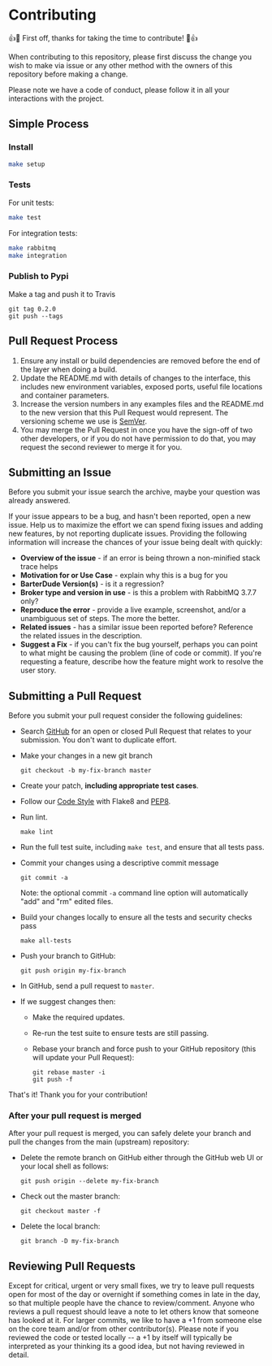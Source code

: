# Contributing

:+1::tada: First off, thanks for taking the time to contribute! :tada::+1:


When contributing to this repository, please first discuss the change you wish to make via issue or any other method with the owners of this repository before making a change. 

Please note we have a code of conduct, please follow it in all your interactions with the project.

## Simple Process

### Install

```bash
make setup
```

### Tests

For unit tests:

```bash
make test
```

For integration tests:

```bash
make rabbitmq
make integration
```


### Publish to Pypi

Make a tag and push it to Travis
```
git tag 0.2.0
git push --tags
```

## Pull Request Process

1. Ensure any install or build dependencies are removed before the end of the layer when doing a 
   build.
2. Update the README.md with details of changes to the interface, this includes new environment 
   variables, exposed ports, useful file locations and container parameters.
3. Increase the version numbers in any examples files and the README.md to the new version that this
   Pull Request would represent. The versioning scheme we use is [SemVer](http://semver.org/).
4. You may merge the Pull Request in once you have the sign-off of two other developers, or if you 
   do not have permission to do that, you may request the second reviewer to merge it for you.

## Submitting an Issue
Before you submit your issue search the archive, maybe your question was already answered.

If your issue appears to be a bug, and hasn't been reported, open a new issue.
Help us to maximize the effort we can spend fixing issues and adding new
features, by not reporting duplicate issues.  Providing the following information will increase the
chances of your issue being dealt with quickly:

* **Overview of the issue** - if an error is being thrown a non-minified stack trace helps
* **Motivation for or Use Case** - explain why this is a bug for you
* **BarterDude Version(s)** - is it a regression?
* **Broker type and version in use** - is this a problem with RabbitMQ 3.7.7 only?
* **Reproduce the error** - provide a live example, screenshot, and/or a unambiguous set of steps. The more the better.
* **Related issues** - has a similar issue been reported before?  Reference the related issues in the description.
* **Suggest a Fix** - if you can't fix the bug yourself, perhaps you can point to what might be
  causing the problem (line of code or commit).  If you're requesting a feature, describe how the feature might work to resolve the user story.

## Submitting a Pull Request
Before you submit your pull request consider the following guidelines:

* Search [GitHub](https://github.com/olxbr/BarterDude/pulls) for an open or closed Pull Request that relates to your submission. You don't want to duplicate effort.
* Make your changes in a new git branch

     ```shell
     git checkout -b my-fix-branch master
     ```

* Create your patch, **including appropriate test cases**.
* Follow our [Code Style](https://www.pylint.org/) with Flake8 and [PEP8](https://www.python.org/dev/peps/pep-0008/).
* Run lint.

    ```
    make lint
    ```
* Run the full test suite, including `make test`,
  and ensure that all tests pass.
* Commit your changes using a descriptive commit message

     ```shell
     git commit -a
     ```
  Note: the optional commit `-a` command line option will automatically "add" and "rm" edited files.

* Build your changes locally to ensure all the tests and security checks pass

    ```shell
    make all-tests
    ```

* Push your branch to GitHub:

    ```shell
    git push origin my-fix-branch
    ```

* In GitHub, send a pull request to `master`.
* If we suggest changes then:
  * Make the required updates.
  * Re-run the test suite to ensure tests are still passing.
  * Rebase your branch and force push to your GitHub repository (this will update your Pull Request):

    ```shell
    git rebase master -i
    git push -f
    ```

That's it! Thank you for your contribution!

### After your pull request is merged

After your pull request is merged, you can safely delete your branch and pull the changes
from the main (upstream) repository:

* Delete the remote branch on GitHub either through the GitHub web UI or your local shell as follows:

    ```shell
    git push origin --delete my-fix-branch
    ```

* Check out the master branch:

    ```shell
    git checkout master -f
    ```

* Delete the local branch:

    ```shell
    git branch -D my-fix-branch
    ```

## Reviewing Pull Requests

Except for critical, urgent or very small fixes, we try to leave pull requests open for most of the day or overnight if something comes in late in the day, so that multiple people have the chance to review/comment.  Anyone who reviews a pull request should leave a note to let others know that someone has looked at it.  For larger commits, we like to have a +1 from someone else on the core team and/or from other contributor(s).  Please note if you reviewed the code or tested locally -- a +1 by itself will typically be interpreted as your thinking its a good idea, but not having reviewed in detail.

